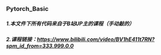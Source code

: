 ### Pytorch_Basic
##### 1.本文件下所有代码来自于B站UP主的课程（手动敲的）
##### 2.课程链接：https://www.bilibili.com/video/BV1hE411t7RN?spm_id_from=333.999.0.0

